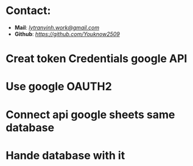 # Contact:
- **Mail**: *lytranvinh.work@gmail.com*
- **Github**: *https://github.com/Youknow2509*

# Creat token Credentials google API
# Use google OAUTH2
# Connect api google sheets same database
# Hande database with it